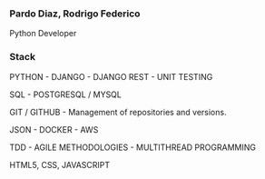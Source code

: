 ### Pardo Diaz, Rodrigo Federico

Python Developer

### Stack

PYTHON - DJANGO - DJANGO REST - UNIT TESTING

SQL - POSTGRESQL / MYSQL

GIT / GITHUB - Management of repositories and versions.

JSON - DOCKER - AWS

TDD - AGILE METHODOLOGIES - MULTITHREAD PROGRAMMING

HTML5, CSS, JAVASCRIPT


<!--
**pardodiazrodrigo/pardodiazrodrigo** is a ✨ _special_ ✨ repository because its `README.md` (this file) appears on your GitHub profile.

Here are some ideas to get you started:

- 🔭 I’m currently working on ...
- 🌱 I’m currently learning ...
- 👯 I’m looking to collaborate on ...
- 🤔 I’m looking for help with ...
- 💬 Ask me about ...
- 📫 How to reach me: ...
- 😄 Pronouns: ...
- ⚡ Fun fact: ...
-->
